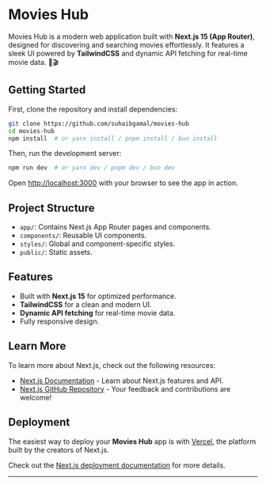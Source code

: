 # Movies Hub

Movies Hub is a modern web application built with **Next.js 15 (App Router)**, designed for discovering and searching movies effortlessly. It features a sleek UI powered by **TailwindCSS** and dynamic API fetching for real-time movie data. 🚀🎬

## Getting Started

First, clone the repository and install dependencies:

```sh
git clone https://github.com/suhaibgamal/movies-hub
cd movies-hub
npm install  # or yarn install / pnpm install / bun install
```

Then, run the development server:

```sh
npm run dev  # or yarn dev / pnpm dev / bun dev
```

Open [http://localhost:3000](http://localhost:3000) with your browser to see the app in action.

## Project Structure

- `app/`: Contains Next.js App Router pages and components.
- `components/`: Reusable UI components.
- `styles/`: Global and component-specific styles.
- `public/`: Static assets.

## Features

- Built with **Next.js 15** for optimized performance.
- **TailwindCSS** for a clean and modern UI.
- **Dynamic API fetching** for real-time movie data.
- Fully responsive design.

## Learn More

To learn more about Next.js, check out the following resources:

- [Next.js Documentation](https://nextjs.org/docs) - Learn about Next.js features and API.
- [Next.js GitHub Repository](https://github.com/vercel/next.js) - Your feedback and contributions are welcome!

## Deployment

The easiest way to deploy your **Movies Hub** app is with [Vercel](https://vercel.com), the platform built by the creators of Next.js.

Check out the [Next.js deployment documentation](https://nextjs.org/docs/deployment) for more details.

---


